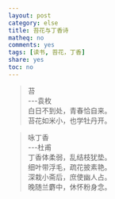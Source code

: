 ```yaml
---
layout: post
category: else
title: 苔花与丁香诗
matheq: no
comments: yes
tags: [读书, 苔花，丁香]
share: yes
toc: no
---
```



> 苔  
> ---袁枚   
> 白日不到处，青春恰自来。  
> 苔花如米小，也学牡丹开。

> 咏丁香  
> ---杜甫  
> 丁香体柔弱，乱结枝犹垫。  
> 细叶带浮毛，疏花披素艳。  
> 深栽小斋后，庶使幽人占。  
> 晚随兰麝中，休怀粉身念。
